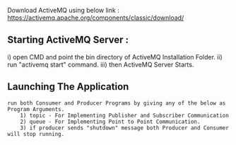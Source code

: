 Download ActiveMQ using below link :
https://activemq.apache.org/components/classic/download/

Starting ActiveMQ Server :
--------------------------------------------------------
  i) open CMD and point the bin directory of ActiveMQ Installation Folder.
  ii) run "activemq start" command.
  iii) then ActiveMQ Server Starts.
  
  Launching The Application 
  -------------------------------------------------------
    run both Consumer and Producer Programs by giving any of the below as Program Arguments.
        1) topic - For Implementing Publisher and Subscriber Communication
        2) queue - For Implementing Point to Point Communication.
        3) if producer sends "shutdown" message both Producer and Consumer will stop running.
